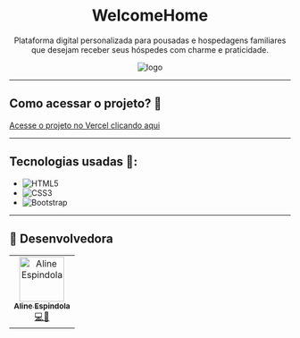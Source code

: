 <div align="center">
  <h1>WelcomeHome</h1>
  <p>Plataforma digital personalizada para pousadas e hospedagens familiares que desejam receber seus hóspedes com charme e praticidade.</p>
  <img src="https://i.ibb.co/gZtCxSPd/welcomehome.jpg" alt="logo" />
</div>

<hr>

## Como acessar o projeto? 🏁
[Acesse o projeto no Vercel clicando aqui](https://welcome-home-aain.vercel.app/)

<hr>

## Tecnologias usadas 📲: 
* ![HTML5][HTML5]
* ![CSS3][CSS3]
* ![Bootstrap][Bootstrap.com]

<hr>

## 👥 Desenvolvedora

<table>
  <tr>
    <td align="center"><a href="https://github.com/AlineEspindola"><img src="https://avatars.githubusercontent.com/AlineEspindola" width="80px;" alt="Aline Espindola"/><br /><sub><b>Aline Espindola</b></sub></a><br /><a href="#" title="Code">💻🎨</a></td>
  </tr>
</table>

[React.js]: https://img.shields.io/badge/React-20232A?style=for-the-badge&logo=react&logoColor=61DAFB
[Bootstrap.com]: https://img.shields.io/badge/Bootstrap-563D7C?style=for-the-badge&logo=bootstrap&logoColor=white
[Node.js.com]: https://img.shields.io/badge/node.js-6DA55F?style=for-the-badge&logo=node.js&logoColor=white
[HTML5]: https://img.shields.io/badge/html5-%23E34F26.svg?style=for-the-badge&logo=html5&logoColor=white
[CSS3]: https://img.shields.io/badge/css3-%231572B6.svg?style=for-the-badge&logo=css3&logoColor=white
[JS]: https://img.shields.io/badge/javascript-%23323330.svg?style=for-the-badge&logo=javascript&logoColor=%23F7DF1E
